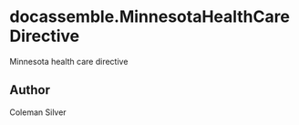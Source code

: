 # docassemble.MinnesotaHealthCareDirective

Minnesota health care directive

## Author

Coleman Silver

